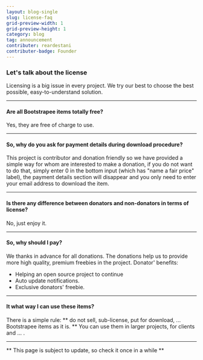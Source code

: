 ```yaml
---
layout: blog-single
slug: license-faq
grid-preview-width: 1
grid-preview-height: 1
category: blog
tag: announcement
contributer: reardestani
contributer-badge: Founder
---
```

### Let's talk about the license 
Licensing is a big issue in every project. We try our best to choose the best possible, easy-to-understand solution.

---

#### Are all Bootstrapee items totally free?
Yes, they are free of charge to use. 

---

#### So, why do you ask for payment details during download procedure?
This project is contributor and donation friendly so we have provided a simple way for whom are interested to make a donation, if you do not want to do that, simply enter 0 in the bottom input (which has "name a fair price" label), the payment details section will disappear and you only need to enter your email address to download the item.

---

#### Is there any difference between donators and non-donators in terms of license?
No, just enjoy it.

---

#### So, why should I pay?
We thanks in advance for all donations. The donations help us to provide more high quality, premium freebies in the project. Donator' benefits:

+ Helping an open source project to continue
+ Auto update notifications.
+ Exclusive donators' freebie.

---

#### It what way I can use these items?
There is a simple rule: ** do not sell, sub-license, put for download, ... Bootstrapee items as it is. ** You can use them in larger projects, for clients and ... .

---

** This page is subject to update, so check it once in a while **